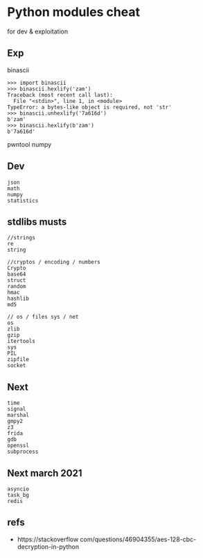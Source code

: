 # Python modules cheat

for dev & exploitation

## Exp

binascii

```
>>> import binascii
>>> binascii.hexlify('zam')
Traceback (most recent call last):
  File "<stdin>", line 1, in <module>
TypeError: a bytes-like object is required, not 'str'
>>> binascii.unhexlify('7a616d')
b'zam'
>>> binascii.hexlify(b'zam')
b'7a616d'
```

pwntool
numpy





## Dev

```
json
math
numpy
statistics
```



## stdlibs musts

```
//strings
re
string

//cryptos / encoding / numbers
Crypto
base64
struct
random
hmac
hashlib
md5

// os / files sys / net
os
zlib
gzip
itertools
sys
PIL
zipfile
socket
```



## Next

```
time
signal
marshal
gmpy2
z3
frida
gdb
openssl
subprocess
```

## Next march 2021

```
asyncio
task_bg
redis
```



## refs

- https://stackoverflow com/questions/46904355/aes-128-cbc-decryption-in-python
